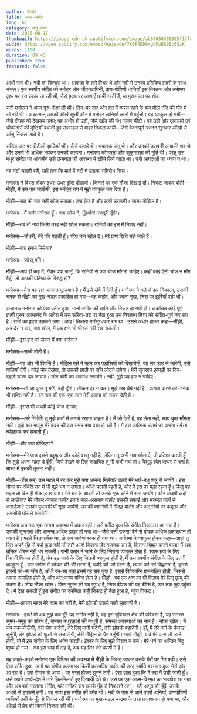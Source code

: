 ```yaml
---
author: प्रेमचंद
title: आत्म-संगीत
lang: hi
category: लघु-कथा
date: 2025-08-17
thumbnail: https://image-cdn-ak.spotifycdn.com/image/ab67656300005f1ff8acf42b092d88a8a5a135a9
audio: https://open.spotify.com/embed/episode/7K0F4DD6xgOFpBR9Sc6SzK
words: 1168
duration: 09:43
published: true
featured: false
---
```


आधी रात थी। नदी का किनारा था। आकाश के तारे स्थिर थे और नदी में उनका प्रतिबिम्ब लहरों के साथ चंचल। एक स्वर्गीय संगीत की मनोहर और जीवनदायिनी, प्राण-पोषिणी ध्वनियाँ इस निस्तब्ध और तमोमय दृश्य पर इस प्रकार छा रही थी, जैसे हृदय पर आशाएँ छायी रहती हैं, या मुखमंडल पर शोक।

रानी मनोरमा ने आज गुरु-दीक्षा ली थी। दिन-भर दान और व्रत में व्यस्त रहने के बाद मीठी नींद की गोद में सो रही थी। अकस्मात् उसकी ऑंखें खुलीं और ये मनोहर ध्वनियाँ कानों में पहुँची। वह व्याकुल हो गयी—जैसे दीपक को देखकर पतंग; वह अधीर हो उठी, जैसे खाँड़ की गंध पाकर चींटी। वह उठी और द्वारपालों एवं चौकीदारों की दृष्टियाँ बचाती हुई राजमहल से बाहर निकल आयी—जैसे वेदनापूर्ण क्रन्दन सुनकर ऑंखों से आँसू निकल जाते हैं।

सरिता-तट पर कँटीली झाड़ियाँ थीं। ऊँचे कगारे थे। भयानक जंतु थे। और उनकी डरावनी आवाजें! शव थे और उनसे भी अधिक भयंकर उनकी कल्पना। मनोरमा कोमलता और सुकुमारता की मूर्ति थी। परंतु उस मधुर संगीत का आकर्षण उसे तन्मयता की अवस्था में खींचे लिये जाता था। उसे आपदाओं का ध्यान न था।

वह घंटों चलती रही, यहॉँ तक कि मार्ग में नदी ने उसका गतिरोध किया।

मनोरमा ने विवश होकर इधर-उधर दृष्टि दौड़ायी। किनारे पर एक नौका दिखाई दी। निकट जाकर बोली—मॉँझी, मैं उस पार जाऊँगी, इस मनोहर राग ने मुझे व्याकुल कर दिया है।

मॉँझी—रात को नाव नहीं खोल सकता। हवा तेज है और लहरें डरावनी। जान-जोखिम है।

मनोरमा—मैं रानी मनोरमा हूँ। नाव खोल दे, मुँहमाँगी मजदूरी दूँगी।

मॉँझी—तब तो नाव किसी तरह नहीं खोल सकता। रानियों का इस में निबाह नहीं।

मनोरमा—चौधरी, तेरे पाँव पड़ती हूँ। शीघ्र नाव खोल दे। मेरे प्राण खिंचे चले जाते हैं।

मॉँझी—क्या इनाम मिलेगा?

मनोरमा—जो तू माँगे।

मॉँझी—आप ही कह दें, गँवार क्या जानूँ, कि रानियों से क्या चीज माँगनी चाहिए। कहीं कोई ऐसी चीज न माँग बैठूँ, जो आपकी प्रतिष्ठा के विरुद्ध हो?

मनोरमा—मेरा यह हार अत्यन्त मूल्यवान है। मैं इसे खेवे में देती हूँ। मनोरमा ने गले से हार निकाला, उसकी चमक से मॉँझी का मुख-मंडल प्रकाशित हो गया—वह कठोर, और काला मुख, जिस पर झुर्रियाँ पड़ी थी।

अचानक मनोरमा को ऐसा प्रतीत हुआ, मानों संगीत की ध्वनि और निकट हो गयी हो। कदाचित कोई पूर्ण ज्ञानी पुरुष आत्मानंद के आवेश में उस सरिता-तट पर बैठा हुआ उस निस्तब्ध निशा को संगीत-पूर्ण कर रहा है। रानी का हृदय उछलने लगा। आह ! कितना मनोमुग्धकर राग था ! उसने अधीर होकर कहा—मॉँझी, अब देर न कर, नाव खोल, मैं एक क्षण भी धीरज नहीं रख सकती।

मॉँझी—इस हार को लेकर मैं क्या करुँगा?

मनोरमा—सच्चे मोती हैं।

मॉँझी—यह और भी विपत्ति है। मॉँझिन गले में पहन कर पड़ोसियों को दिखायेगी, वह सब डाह से जलेंगी, उसे गालियाँ देंगी। कोई चोर देखेगा, तो उसकी छाती पर साँप लोटने लगेगा। मेरी सुनसान झोपड़ी पर दिन-दहाड़े डाका पड़ जायगा। लोग चोरी का अपराध लगायेंगे। नहीं, मुझे यह हार न चाहिए।

मनोरमा—तो जो कुछ तू माँगे, वही दूँगी। लेकिन देर न कर। मुझे अब धैर्य नहीं है। प्रतीक्षा करने की तनिक भी शक्ति नहीं है। इन राग की एक-एक तान मेरी आत्मा को तड़पा देती है।

मॉँझी—इससे भी अच्छी कोई चीज दीजिए।

मनोरमा—अरे निर्दयी! तू मुझे बातों में लगाये रखना चाहता है। मैं जो देती है, वह लेता नहीं, स्वयं कुछ माँगता नहीं। तुझे क्या मालूम मेरे हृदय की इस समय क्या दशा हो रही है। मैं इस आत्मिक पदार्थ पर अपना सर्वस्व न्यौछावर कर सकती हूँ।

मॉँझी—और क्या दीजिएगा?

मनोरमा—मेरे पास इससे बहुमूल्य और कोई वस्तु नहीं है, लेकिन तू अभी नाव खोल दे, तो प्रतिज्ञा करती हूँ कि तुझे अपना महल दे दूँगी, जिसे देखने के लिए कदाचित तू भी कभी गया हो। विशुद्ध श्वेत पत्थर से बना है, भारत में इसकी तुलना नहीं।

मॉँझी—(हँस कर) उस महल में रह कर मुझे क्या आनन्द मिलेगा? उलटे मेरे भाई-बंधु शत्रु हो जायँगे। इस नौका पर अँधेरी रात में भी मुझे भय न लगता। आँधी चलती रहती है, और मैं इस पर पड़ा रहता हूँ। किंतु वह महल तो दिन ही में फाड़ खायगा। मेरे घर के आदमी तो उसके एक कोने में समा जायँगे। और आदमी कहाँ से लाऊँगा? मेरे नौकर-चाकर कहाँ? इतना माल-असबाब कहाँ? उसकी सफाई और मरम्मत कहाँ से कराऊँगा? उसकी फुलवारियाँ सूख जायँगी, उसकी क्यारियों में गीदड़ बोलेंगे और अटारियों पर कबूतर और अबाबीलें घोंसले बनायेंगी।

मनोरमा अचानक एक तन्मय अवस्था में उछल पड़ी। उसे प्रतीत हुआ कि संगीत निकटतर आ गया है। उसकी सुन्दरता और आनन्द अधिक प्रखर हो गया था—जैसे बत्ती उकसा देने से दीपक अधिक प्रकाशवान हो जाता है। पहले चित्ताकर्षक था, तो अब आवेशजनक हो गया था। मनोरमा ने व्याकुल होकर कहा—आह! तू फिर अपने मुँह से क्यों कुछ नहीं माँगता? आह! कितना विरागजनक राग है, कितना विह्वल करने वाला! मैं अब तनिक धीरज नहीं धर सकती। पानी उतार में जाने के लिए जितना व्याकुल होता है, श्वास हवा के लिए जितनी विकल होती है, गंध उड़ जाने के लिए जितनी व्याकुल होती है, मैं उस स्वर्गीय संगीत के लिए उतनी व्याकुल हूँ। उस संगीत में कोयल की-सी मस्ती है, पपीहे की-सी वेदना है, श्यामा की-सी विह्वलता है, इससे झरनों का-सा जोर है, आँधी का-सा बल! इसमें वह सब कुछ है, इससे विवेकाग्नि प्रज्ज्वलित होती, जिससे आत्मा समाहित होती है, और अंत:करण पवित्र होता है। मॉँझी, अब एक क्षण का भी विलम्ब मेरे लिए मृत्यु की यंत्रणा है। शीघ्र नौका खोल। जिस सुमन की यह सुगंध है, जिस दीपक की यह दीप्ति है, उस तक मुझे पहुँचा दे। मैं देख सकती हूँ इस संगीत का रचयिता कहीं निकट ही बैठा हुआ है, बहुत निकट।

मॉँझी—आपका महल मेरे काम का नहीं है, मेरी झोपड़ी उससे कहीं सुहावनी है।

मनोरमा—हाय! तो अब तुझे क्या दूँ? यह संगीत नहीं है, यह इस सुविशाल क्षेत्र की पवित्रता है, यह समस्त सुमन-समूह का सौरभ है, समस्त मधुरताओं की माधुरी है, समस्त अवस्थाओं का सार है। नौका खोल। मैं जब तक जीऊँगी, तेरी सेवा करुँगी, तेरे लिए पानी भरुँगी, तेरी झोपड़ी बहारुँगी। हाँ, मैं तेरे मार्ग के कंकड़ चुनूँगी, तेरे झोंपड़े को फूलों से सजाऊँगी, तेरी मॉँझिन के पैर मलूँगी। प्यारे मॉँझी, यदि मेरे पास सौ जानें होतीं, तो मैं इस संगीत के लिए अर्पण करती। ईश्वर के लिए मुझे निराश न कर। मेरे धैर्य का अन्तिम बिंदु शुष्क हो गया। अब इस चाह में दाह है, अब यह सिर तेरे चरणों में है।

यह कहते-कहते मनोरमा एक विक्षिप्त की अवस्था में मॉँझी के निकट जाकर उसके पैरों पर गिर पड़ी। उसे ऐसा प्रतीत हुआ, मानों वह संगीत आत्मा पर किसी प्रज्ज्वलित प्रदीप की तरह ज्योति बरसाता हुआ मेरी ओर आ रहा है। उसे रोमांच हो आया। वह मस्त होकर झूमने लगी। ऐसा ज्ञात हुआ कि मैं हवा में उड़ी जाती हूँ। उसे अपने पार्श्व-देश में तारे झिलमिलाते हुए दिखायी देते थे। उस पर एक आत्म-विस्मृत का भावावेश छा गया और अब वही मस्ताना संगीत, वही मनोहर राग उसके मुँह से निकलने लगा। वही अमृत की बूँदें, उसके अधरों से टपकने लगीं। वह स्वयं इस संगीत की स्रोत थी। नदी के पास से आने वाली ध्वनियाँ, प्राणपोषिणी ध्वनियाँ उसी के मुँह से निकल रही थीं। मनोरमा का मुख-मंडल चन्द्रमा के तरह प्रकाशमान हो गया था, और ऑंखों से प्रेम की किरणें निकल रही थीं।